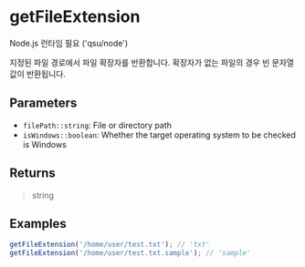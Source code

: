# getFileExtension <Badge type="tip" text="JavaScript" />

<span class="node-required">Node.js 런타임 필요 ('qsu/node')</span>

지정된 파일 경로에서 파일 확장자를 반환합니다. 확장자가 없는 파일의 경우 빈 문자열 값이 반환됩니다.

## Parameters

- `filePath::string`: File or directory path
- `isWindows::boolean`: Whether the target operating system to be checked is Windows

## Returns

> string

## Examples

```javascript
getFileExtension('/home/user/test.txt'); // 'txt'
getFileExtension('/home/user/test.txt.sample'); // 'sample'
```
